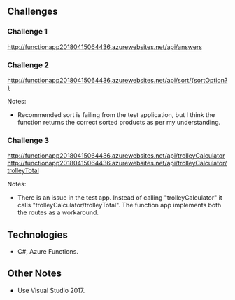 ## Challenges
### Challenge 1
http://functionapp20180415064436.azurewebsites.net/api/answers

### Challenge 2
http://functionapp20180415064436.azurewebsites.net/api/sort/{sortOption?}

Notes:
- Recommended sort is failing from the test application, but I think the function returns the correct sorted products as per my understanding.

### Challenge 3
http://functionapp20180415064436.azurewebsites.net/api/trolleyCalculator
http://functionapp20180415064436.azurewebsites.net/api/trolleyCalculator/trolleyTotal

Notes:
- There is an issue in the test app. Instead of calling "trolleyCalculator" it calls "trolleyCalculator/trolleyTotal". The function app implements both the routes as a workaround.

## Technologies
- C#, Azure Functions.

## Other Notes
- Use Visual Studio 2017.

